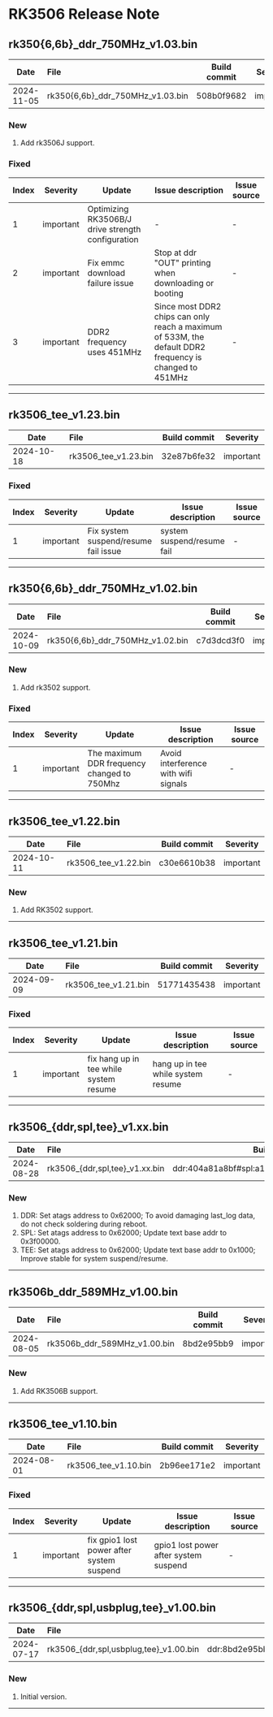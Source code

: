 # RK3506 Release Note

## rk350{6,6b}_ddr_750MHz_v1.03.bin

| Date       | File                         | Build commit | Severity  |
| ---------- | :--------------------------- | ------------ | --------- |
| 2024-11-05 | rk350{6,6b}_ddr_750MHz_v1.03.bin | 508b0f9682 | important |

### New

1. Add rk3506J support.

### Fixed

| Index | Severity  | Update                                            | Issue description                                            | Issue source |
| ----- | --------- | ------------------------------------------------- | ------------------------------------------------------------ | ------------ |
| 1     | important | Optimizing RK3506B/J drive strength configuration | -                                                            | -            |
| 2     | important | Fix emmc download failure issue                   | Stop at ddr "OUT" printing when downloading or booting       | -            |
| 3     | important | DDR2 frequency uses 451MHz                        | Since most DDR2 chips can only reach a maximum of 533M, the default DDR2 frequency is changed to 451MHz | -            |

------

## rk3506_tee_v1.23.bin

| Date       | File                 | Build commit | Severity  |
| ---------- | :------------------- | ------------ | --------- |
| 2024-10-18 | rk3506_tee_v1.23.bin | 32e87b6fe32  | important |

### Fixed

| Index | Severity  | Update                               | Issue description          | Issue source |
| ----- | --------- | ------------------------------------ | -------------------------- | ------------ |
| 1     | important | Fix system suspend/resume fail issue | system suspend/resume fail | -            |

------

## rk350{6,6b}_ddr_750MHz_v1.02.bin

| Date       | File                         | Build commit | Severity  |
| ---------- | :--------------------------- | ------------ | --------- |
| 2024-10-09 | rk350{6,6b}_ddr_750MHz_v1.02.bin | c7d3dcd3f0 | important |

### New

1. Add rk3502 support.

### Fixed

| Index | Severity  | Update                                      | Issue description                    | Issue source |
| ----- | --------- | ------------------------------------------- | ------------------------------------ | ------------ |
| 1     | important | The maximum DDR frequency changed to 750Mhz | Avoid interference with wifi signals | -            |

------

## rk3506_tee_v1.22.bin

| Date       | File                 | Build commit | Severity  |
| ---------- | :------------------- | ------------ | --------- |
| 2024-10-11 | rk3506_tee_v1.22.bin | c30e6610b38  | important |

### New

1. Add RK3502 support.

------

## rk3506_tee_v1.21.bin

| Date       | File                 | Build commit | Severity  |
| ---------- | :------------------- | ------------ | --------- |
| 2024-09-09 | rk3506_tee_v1.21.bin | 51771435438  | important |

### Fixed

| Index | Severity  | Update                                 | Issue description                  | Issue source |
| ----- | --------- | -------------------------------------- | ---------------------------------- | ------------ |
| 1     | important | fix hang up in tee while system resume | hang up in tee while system resume | -            |

------

## rk3506_{ddr,spl,tee}_v1.xx.bin

| Date       | File                         | Build commit | Severity  |
| ---------- | :--------------------------- | ------------ | --------- |
| 2024-08-28 | rk3506_{ddr,spl,tee}_v1.xx.bin | ddr:404a81a8bf#spl:a106936cd3c#tee:6c78a7d8cb3 | important |

### New

1. DDR: Set atags address to 0x62000; To avoid damaging last_log data, do not check soldering during reboot.
2. SPL: Set atags address to 0x62000; Update text base addr to 0x3f00000.
3. TEE: Set atags address to 0x62000; Update text base addr to 0x1000; Improve stable for system suspend/resume.

------

## rk3506b_ddr_589MHz_v1.00.bin

| Date       | File                         | Build commit | Severity  |
| ---------- | :--------------------------- | ------------ | --------- |
| 2024-08-05 | rk3506b_ddr_589MHz_v1.00.bin | 8bd2e95bb9   | important |

### New

1. Add RK3506B support.

------

## rk3506_tee_v1.10.bin

| Date       | File                 | Build commit | Severity  |
| ---------- | :------------------- | ------------ | --------- |
| 2024-08-01 | rk3506_tee_v1.10.bin | 2b96ee171e2  | important |

### Fixed

| Index | Severity  | Update                                    | Issue description                     | Issue source |
| ----- | --------- | ----------------------------------------- | ------------------------------------- | ------------ |
| 1     | important | fix gpio1 lost power after system suspend | gpio1 lost power after system suspend | -            |

------

## rk3506_{ddr,spl,usbplug,tee}_v1.00.bin

| Date       | File                               | Build commit                                   | Severity |
| ---------- | :--------------------------------- | ---------------------------------------------- | -------- |
| 2024-07-17 | rk3506_{ddr,spl,usbplug,tee}_v1.00.bin | ddr:8bd2e95bb9#spl:c80444b1e9a#usbplug:b9b1493#tee:1bfd9b50333 | moderate |

### New

1. Initial version.

------

